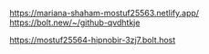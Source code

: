 https://mariana-shaham-mostuf25563.netlify.app/
https://bolt.new/~/github-qvdhtkje


 
https://mostuf25564-hipnobir-3zj7.bolt.host

